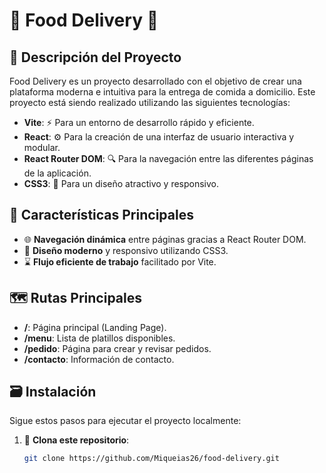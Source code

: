 # 🥘 Food Delivery 🛵

## 🌱 Descripción del Proyecto

Food Delivery es un proyecto desarrollado con el objetivo de crear una plataforma moderna e intuitiva para la entrega de comida a domicilio. Este proyecto está siendo realizado utilizando las siguientes tecnologías:

- **Vite**: ⚡ Para un entorno de desarrollo rápido y eficiente.
- **React**: ⚙️ Para la creación de una interfaz de usuario interactiva y modular.
- **React Router DOM**: 🔍 Para la navegación entre las diferentes páginas de la aplicación.
- **CSS3**: 🎨 Para un diseño atractivo y responsivo.

## 🚀 Características Principales

- 🌐 **Navegación dinámica** entre páginas gracias a React Router DOM.
- 🌟 **Diseño moderno** y responsivo utilizando CSS3.
- ⌛ **Flujo eficiente de trabajo** facilitado por Vite.

## 🗺️ Rutas Principales

- **/**: Página principal (Landing Page).
- **/menu**: Lista de platillos disponibles.
- **/pedido**: Página para crear y revisar pedidos.
- **/contacto**: Información de contacto.

## 🗃️ Instalación

Sigue estos pasos para ejecutar el proyecto localmente:

1. 🔧 **Clona este repositorio**:
   ```bash
   git clone https://github.com/Miqueias26/food-delivery.git
